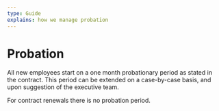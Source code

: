 ```yaml
---
type: Guide
explains: how we manage probation 
---
```


# Probation

All new employees start on a one month probationary period as stated in the contract. This period can be extended on a case-by-case basis, and upon suggestion of the executive team. 

For contract renewals there is no probation period.
